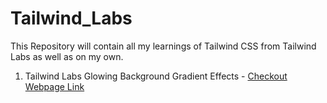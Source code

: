 # Tailwind_Labs
This Repository will contain all my learnings of Tailwind CSS from Tailwind Labs as well as on my own.

1. Tailwind Labs Glowing Background Gradient Effects - [Checkout Webpage Link](https://aab007209.github.io/Tailwind_Labs/Glowing%20Background%20Button/public/index.html)
